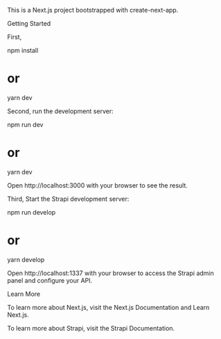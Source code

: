 This is a Next.js project bootstrapped with create-next-app.

Getting Started

First, 

npm install
# or
yarn dev

Second, run the development server:

npm run dev
# or
yarn dev

Open http://localhost:3000 with your browser to see the result.

Third, Start the Strapi development server:

npm run develop
# or
yarn develop

Open http://localhost:1337 with your browser to access the Strapi admin panel and configure your API.

Learn More

To learn more about Next.js, visit the Next.js Documentation and Learn Next.js.

To learn more about Strapi, visit the Strapi Documentation.